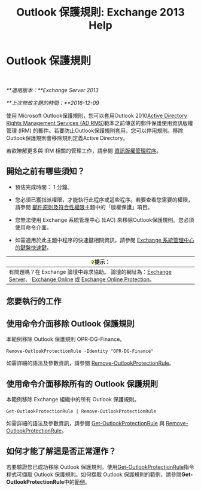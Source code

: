 ﻿---
title: 'Outlook 保護規則: Exchange 2013 Help'
TOCTitle: Outlook 保護規則
ms:assetid: 569fc3be-b269-43f5-8797-73ab0691e685
ms:mtpsurl: https://technet.microsoft.com/zh-tw/library/Ee633467(v=EXCHG.150)
ms:contentKeyID: 50473238
ms.date: 05/21/2018
mtps_version: v=EXCHG.150
ms.translationtype: MT
---

# Outlook 保護規則

 

_**適用版本：**Exchange Server 2013_

_**上次修改主題的時間：**2016-12-09_

使用 Microsoft Outlook保護規則，您可以套用Outlook 2010[Active Directory Rights Management Services (AD RMS)](https://technet.microsoft.com/en-us/library/hh831364.aspx)範本之前傳送的郵件保護使用資訊版權管理 (IRM) 的郵件。若要防止Outlook保護規則套用，您可以停用規則。移除Outlook保護規則會移除規則定義Active Directory。

若欲瞭解更多與 IRM 相關的管理工作，請參閱 [資訊版權管理程序](information-rights-management-procedures-exchange-2013-help.md)。

## 開始之前有哪些須知？

  - 預估完成時間： 1 分鐘。

  - 您必須已獲指派權限，才能執行此程序或這些程序。若要查看您需要的權限，請參閱 [郵件原則及符合性權限](messaging-policy-and-compliance-permissions-exchange-2013-help.md)主題中的「版權保護」項目。

  - 您無法使用 Exchange 系統管理中心 (EAC) 來移除Outlook保護規則。您必須使用命令介面。

  - 如需適用於此主題中程序的快速鍵相關資訊，請參閱 [Exchange 系統管理中心的鍵盤快速鍵](keyboard-shortcuts-in-the-exchange-admin-center-exchange-online-protection-help.md)。

<table>
<thead>
<tr class="header">
<th><img src="images/Bb124558.tip(EXCHG.150).gif" title="提示" alt="提示" />提示：</th>
</tr>
</thead>
<tbody>
<tr class="odd">
<td>有問題嗎？在 Exchange 論壇中尋求協助。 論壇的網址為：<a href="https://go.microsoft.com/fwlink/p/?linkid=60612">Exchange Server</a>、 <a href="https://go.microsoft.com/fwlink/p/?linkid=267542">Exchange Online</a> 或 <a href="https://go.microsoft.com/fwlink/p/?linkid=285351">Exchange Online Protection</a>。</td>
</tr>
</tbody>
</table>


## 您要執行的工作

## 使用命令介面移除 Outlook 保護規則

本範例移除 Outlook 保護規則 OPR-DG-Finance。

    Remove-OutlookProtectionRule -Identity "OPR-DG-Finance"

如需詳細的語法及參數資訊，請參閱 [Remove-OutlookProtectionRule](https://technet.microsoft.com/zh-tw/library/dd297961\(v=exchg.150\))。

## 使用命令介面移除所有的 Outlook 保護規則

本範例移除 Exchange 組織中的所有 Outlook 保護規則。

    Get-OutlookProtectionRule | Remove-OutlookProtectionRule

如需詳細的語法及參數資訊，請參閱 [Get-OutlookProtectionRule](https://technet.microsoft.com/zh-tw/library/dd298004\(v=exchg.150\)) 與 [Remove-OutlookProtectionRule](https://technet.microsoft.com/zh-tw/library/dd297961\(v=exchg.150\))。

## 如何才能了解這是否正常運作？

若要驗證您已成功移除 Outlook 保護規則，使用[Get-OutlookProtectionRule](https://technet.microsoft.com/zh-tw/library/dd298004\(v=exchg.150\))指令程式可擷取 Outlook 保護規則。如何擷取 Outlook 保護規則的範例，請參閱**Get-OutlookProtectionRule**中的[範例](https://technet.microsoft.com/zh-tw/dd298004\(exchg.150\)#examples)。

